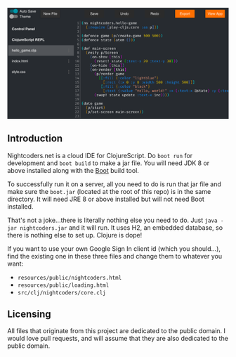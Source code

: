 ![screenshot](resources/public/screenshot.png)

## Introduction

Nightcoders.net is a cloud IDE for ClojureScript. Do `boot run` for development and `boot build` to make a jar file. You will need JDK 8 or above installed along with the [Boot](http://boot-clj.com/) build tool.

To successfully run it on a server, all you need to do is run that jar file and make sure the `boot.jar` (located at the root of this repo) is in the same directory. It will need JRE 8 or above installed but will not need Boot installed.

That's not a joke...there is literally nothing else you need to do. Just `java -jar nightcoders.jar` and it will run. It uses H2, an embedded database, so there is nothing else to set up. Clojure is dope!

If you want to use your own Google Sign In client id (which you should...), find the existing one in these three files and change them to whatever you want:

* `resources/public/nightcoders.html`
* `resources/public/loading.html`
* `src/clj/nightcoders/core.clj`

## Licensing

All files that originate from this project are dedicated to the public domain. I would love pull requests, and will assume that they are also dedicated to the public domain.

